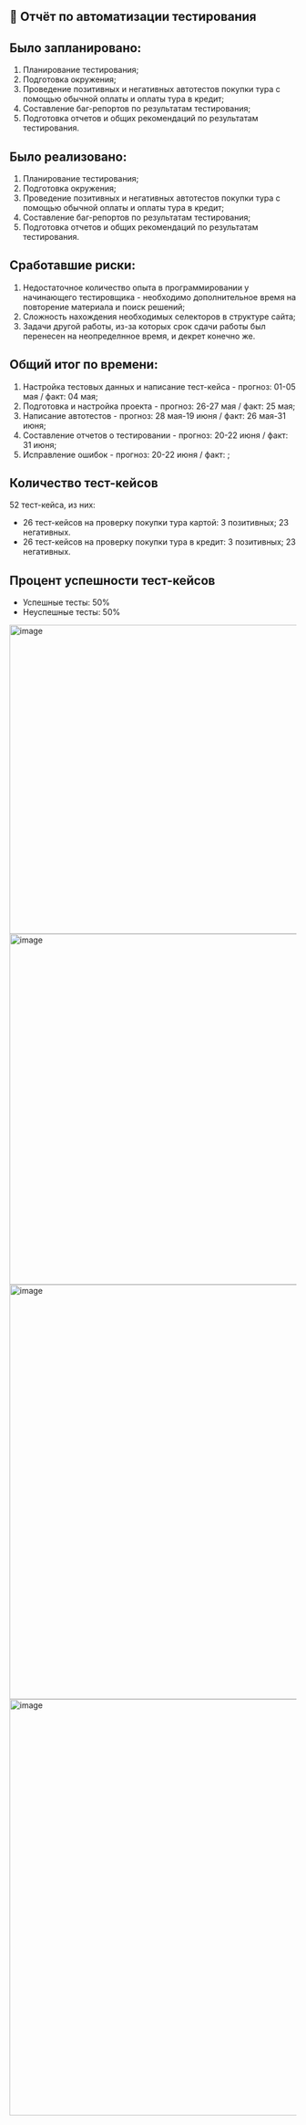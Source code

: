## 📌 **Отчёт по автоматизации тестирования**

## Было запланировано:
1. Планирование тестирования;
2. Подготовка окружения;
3. Проведение позитивных и негативных автотестов покупки тура с помощью обычной оплаты и оплаты тура в кредит;
4. Составление баг-репортов по результатам тестирования;
5. Подготовка отчетов и общих рекомендаций по результатам тестирования.
   
## **Было реализовано:**
1. Планирование тестирования;
2. Подготовка окружения;
3. Проведение позитивных и негативных автотестов покупки тура с помощью обычной оплаты и оплаты тура в кредит;
4. Составление баг-репортов по результатам тестирования;
5. Подготовка отчетов и общих рекомендаций по результатам тестирования.
   
## **Сработавшие риски:**
1. Недостаточное количество опыта в программировании у начинающего тестировщика - необходимо дополнительное время на повторение материала и поиск решений;
2. Сложность нахождения необходимых селекторов в структуре сайта;
3. Задачи другой работы, из-за которых срок сдачи работы был перенесен на неопределнное время, и декрет конечно же.
   
## **Общий итог по времени:**
1. Настройка тестовых данных и написание тест-кейса - прогноз: 01-05 мая / факт: 04 мая;
2. Подготовка и настройка проекта - прогноз: 26-27 мая / факт: 25 мая;
3. Написание автотестов - прогноз: 28 мая-19 июня / факт: 26 мая-31 июня;
4. Составление отчетов о тестировании - прогноз: 20-22 июня / факт: 31 июня;
5. Исправление ошибок - прогноз: 20-22 июня / факт: ;

## **Количество тест-кейсов**
52 тест-кейса, из них:

- 26 тест-кейсов на проверку покупки тура картой:
3 позитивных;
23 негативных.
- 26 тест-кейсов на проверку покупки тура в кредит:
3 позитивных;
23 негативных.

## **Процент успешности тест-кейсов**

- Успешные тесты: 50%
- Неуспешные тесты: 50%

<img width="1119" height="542" alt="image" src="https://github.com/user-attachments/assets/2d4a7312-5c91-46b2-9dfb-df4ec82a1d2f" />

<img width="517" height="615" alt="image" src="https://github.com/user-attachments/assets/5eeb5878-31a7-46b2-8a1a-097bab78fc40" />

<img width="780" height="727" alt="image" src="https://github.com/user-attachments/assets/bc7e60c5-6f50-49c0-affb-6ad91ca94173" />

<img width="763" height="730" alt="image" src="https://github.com/user-attachments/assets/43fc8157-83e4-45ee-aa9c-bac1bfda19d3" />



